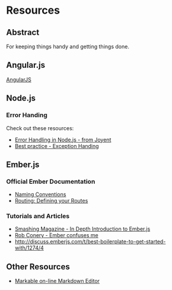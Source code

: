 # Resources

## Abstract

For keeping things handy and getting things done.

## Angular.js

[AngularJS](https://angularjs.org/)

## Node.js

### Error Handing

Check out these resources:

* [Error Handling in Node.js - from Joyent](http://www.joyent.com/developers/node/design/errors)
* [Best practice - Exception Handing](http://stackoverflow.com/questions/7310521/node-js-best-practice-exception-handling)

## Ember.js

### Official Ember Documentation

* [Naming Conventions](http://emberjs.com/guides/concepts/naming-conventions/)
* [Routing: Defining your Routes](http://emberjs.com/guides/routing/defining-your-routes/)

### Tutorials and Articles

* [Smashing Magazine - In Depth Introduction to Ember.js](http://www.smashingmagazine.com/2013/11/07/an-in-depth-introduction-to-ember-js-2/)
* [Rob Conery - Ember confuses me](http://www.wekeroad.com/2013/03/06/ember-confuses-me/)
* http://discuss.emberjs.com/t/best-boilerplate-to-get-started-with/1274/4

## Other Resources

* [Markable on-line Markdown Editor](http://markable.in/editor/)
